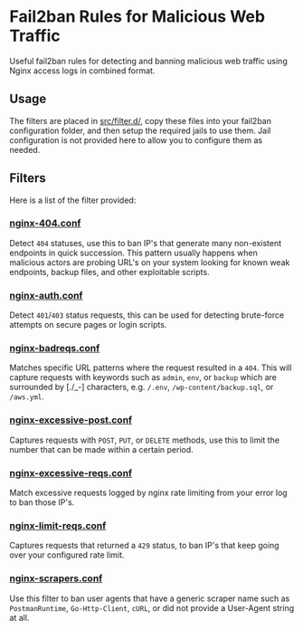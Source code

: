 # Fail2ban Rules for Malicious Web Traffic
Useful fail2ban rules for detecting and banning malicious web traffic using Nginx access logs in combined format.

## Usage
The filters are placed in [src/filter.d/](src/filter.d/), copy these files into your fail2ban configuration folder, and then setup the required jails to use them. Jail configuration is not provided here to allow you to configure them as needed.

## Filters
Here is a list of the filter provided:

### [nginx-404.conf](src/filter.d/nginx-404.conf)
Detect `404` statuses, use this to ban IP's that generate many non-existent endpoints in quick succession. This pattern usually happens when malicious actors are probing URL's on your system looking for known weak endpoints, backup files, and other exploitable scripts. 

### [nginx-auth.conf](src/filter.d/nginx-auth.conf)
Detect `401`/`403` status requests, this can be used for detecting brute-force attempts on secure pages or login scripts.

### [nginx-badreqs.conf](src/filter.d/nginx-badreqs.conf)
Matches specific URL patterns where the request resulted in a `404`. This will capture requests with keywords such as `admin`, `env`, or `backup` which are surrounded by [./_-] characters, e.g. `/.env`, `/wp-content/backup.sql`, or `/aws.yml`.

### [nginx-excessive-post.conf](src/filter.d/nginx-excessive-post.conf)
Captures requests with `POST`, `PUT`, or `DELETE` methods, use this to limit the number that can be made within a certain period.

### [nginx-excessive-reqs.conf](src/filter.d/nginx-excessive-reqs.conf)
Match excessive requests logged by nginx rate limiting from your error log to ban those IP's. 

### [nginx-limit-reqs.conf](src/filter.d/nginx-limit-reqs.conf)
Captures requests that returned a `429` status, to ban IP's that keep going over your configured rate limit. 

### [nginx-scrapers.conf](src/filter.d/nginx-scrapers.conf)
Use this filter to ban user agents that have a generic scraper name such as `PostmanRuntime`, `Go-Http-Client`, `cURL`, or did not provide a User-Agent string at all.